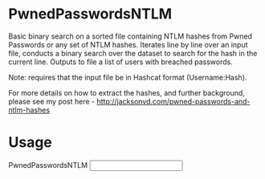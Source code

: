 # PwnedPasswordsNTLM
Basic binary search on a sorted file containing NTLM hashes from Pwned Passwords or any set of NTLM hashes.
Iterates line by line over an input file, conducts a binary search over the dataset to search for the hash in the current line. Outputs to file a list of users with breached passwords.

Note: requires that the input file be in Hashcat format (Username:Hash).

For more details on how to extract the hashes, and further background, please see my post here - http://jacksonvd.com/pwned-passwords-and-ntlm-hashes

# Usage
PwnedPasswordsNTLM <Path to Dataset> <Input File Path> <Output File Path>
